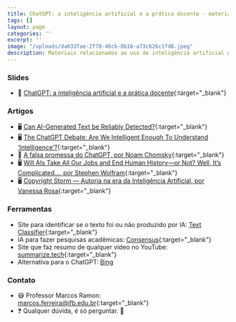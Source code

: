 ```yaml
---
title: ChatGPT: a inteligência artificial e a prática docente - materiais e links
tags: []
layout: page
categories: ''
excerpt: ''
image: "/uploads/da633fae-2f70-46cb-8b16-a73c626c1fd8.jpeg"
description: Materiais relacionados ao uso de inteligência artificial generativa na docência
---
```


### Slides

- 📑 [ChatGPT: a inteligência artificial e a prática docente](https://docs.google.com/presentation/d/e/2PACX-1vTyAaT_s5AvWJMUV0Z-U8R4SZxaH3f5GPRKRkn_UBFHc4MHr4N6bthEeMmYhhxfhSdI6-21KG9bkkWT/pub?start=false&loop=false&delayms=3000){:target="_blank"}

### Artigos

- 🖥️ [Can AI-Generated Text be Reliably Detected?](https://arxiv.org/abs/2303.11156){:target="_blank"}
- 🖥️ [The ChatGPT Debate: Are We Intelligent Enough To Understand ‘Intelligence’?](https://www.forbes.com/sites/gabrielasilva/2023/03/14/the-chatgpt-debate-are-we-intelligent-enough-to-understand-intelligence/?sh=1ae5544784f2){:target="_blank"}
- 📄 [A falsa promessa do ChatGPT, por Noam Chomsky](https://edisciplinas.usp.br/pluginfile.php/7614945/mod_resource/content/1/Noam%20Chomsky_%20A%20falsa%20promessa%20do%20ChatGPT%20-%2010_03_2023%20-%20Tec%20-%20Folha.pdf){:target="_blank"}
- 🖥️ [Will AIs Take All Our Jobs and End Human History—or Not? Well, It’s Complicated…, por Stephen Wolfram](https://writings.stephenwolfram.com/2023/03/will-ais-take-all-our-jobs-and-end-human-history-or-not-well-its-complicated/){:target="_blank"}
- 🖥️ [Copyright Storm — Autoria na era da Inteligência Artificial, por Vanessa Rosa](https://va2rosa.medium.com/copyright-storm-autoria-na-era-da-intelig%C3%AAncia-artificial-2faf9e07994){:target="_blank"}

### Ferramentas

- Site para identificar se o texto foi ou não produzido por IA: [Text Classifier](https://platform.openai.com/ai-text-classifier){:target="_blank"}
- IA para fazer pesquisas acadêmicas: [Consensus](https://consensus.app/){:target="_blank"}
- Site que faz resumo de qualquer vídeo no YouTube: [summarize.tech](https://www.summarize.tech/){:target="_blank"}
- Alternativa para o ChatGPT: [Bing](https://www.microsoft.com/pt-br/bing?form=MW00X7&ef_id=_k_CjwKCAjwp6CkBhB_EiwAlQVyxTwdchYcQnVgCrQyWZrNF62IT7op3ra2z20qYTS3GaLQFMTAbILV7BoCmlcQAvD_BwE_k_&OCID=AIDcmmbbujrrla_SEM__k_CjwKCAjwp6CkBhB_EiwAlQVyxTwdchYcQnVgCrQyWZrNF62IT7op3ra2z20qYTS3GaLQFMTAbILV7BoCmlcQAvD_BwE_k_&gclid=CjwKCAjwp6CkBhB_EiwAlQVyxTwdchYcQnVgCrQyWZrNF62IT7op3ra2z20qYTS3GaLQFMTAbILV7BoCmlcQAvD_BwE&ch)

### Contato
- 😷 Professor Marcos Ramon: [marcos.ferreira@ifb.edu.br](mailto:marcos.ferreira@ifb.edu.br){:target="_blank"}
- ❓ Qualquer dúvida, é só perguntar. 🤔
